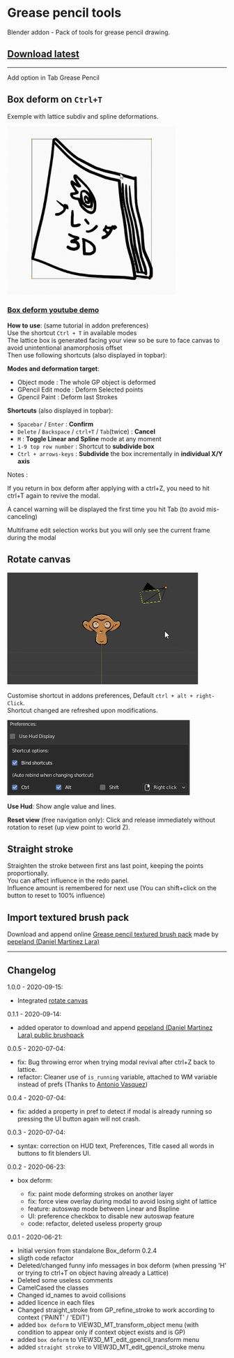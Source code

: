 # Grease pencil tools

Blender addon - Pack of tools for grease pencil drawing.

## [Download latest](https://github.com/Pullusb/greasepencil-addon/archive/master.zip)

<!-- Want to support me? [Check this page](http://www.samuelbernou.fr/donate) -->

---  

Add option in Tab Grease Pencil

## Box deform on `Ctrl+T`

Exemple with lattice subdiv and spline deformations.

![box demo](https://github.com/Pullusb/images_repo/raw/master/box_deform_demo.gif)

### [Box deform youtube demo](https://youtu.be/gY9Ni5r6bc8)

**How to use**: (same tutorial in addon preferences)  
Use the shortcut `Ctrl + T` in available modes  
The lattice box is generated facing your view so be sure to face canvas to avoid unintentional anamorphosis offset  
Then use following shortcuts (also displayed in topbar):  

**Modes and deformation target**:

- Object mode : The whole GP object is deformed
- GPencil Edit mode : Deform Selected points
- Gpencil Paint : Deform last Strokes
<!-- - Lattice edit : Revive the modal after a ctrl+Z (special case) -->

**Shortcuts** (also displayed in topbar):

- `Spacebar` / `Enter` : **Confirm**  
- `Delete` / `Backspace` / `ctrl+T` / `Tab`(twice) : **Cancel**  
- `M` : **Toggle Linear and Spline** mode at any moment  
- `1-9 top row number` : Shortcut to **subdivide box**  
- `Ctrl + arrows-keys` : **Subdivide** the box incrementally in **individual X/Y axis**  

Notes :

If you return in box deform after applying with a ctrl+Z, you need to hit ctrl+T again to revive the modal.

A cancel warning will be displayed the first time you hit Tab (to avoid mis-canceling)

Multiframe edit selection works but you will only see the current frame during the modal


## Rotate canvas

![demo canvas rotate gif](https://raw.githubusercontent.com/Pullusb/images_repo/master/RC_rotate_canvas_demo_view_and_cam.gif)

Customise shortcut in addons preferences, Default `ctrl + alt + right-Click`.  
Shortcut changed are refreshed upon modifications.

![preferences canvas rotate gif](https://raw.githubusercontent.com/Pullusb/images_repo/master/RC_rotate_canvas_pref_shortcut.png)

**Use Hud**: Show angle value and lines.

**Reset view** (free navigation only): Click and release immediately without rotation to reset (up view point to world Z).


## Straight stroke

Straighten the stroke between first ans last point, keeping the points proportionally.  
You can affect influence in the redo panel.  
Influence amount is remembered for next use (You can shift+click on the button to reset to 100% influence)


## Import textured brush pack

Download and append online [Grease pencil textured brush pack]((https://cloud.blender.org/p/gallery/5f235cc297f8815e74ffb90b)) made by [pepeland (Daniel Martinez Lara)](https://www.pepe-school-land.com/pepeland)


---

## Changelog


1.0.0 - 2020-09-15:

- Integrated [rotate canvas](https://github.com/Pullusb/rotate_canvas)

0.1.1 - 2020-09-14:

- added operator to download and append [pepeland (Daniel Martinez Lara) public brushpack](https://cloud.blender.org/p/gallery/5f235cc297f8815e74ffb90b)

0.0.5 - 2020-07-04:

- fix: Bug throwing error when trying modal revival after ctrl+Z back to lattice.
- refactor: Cleaner use of `is_running` variable, attached to WM variable instead of prefs (Thanks to [Antonio Vasquez](https://twitter.com/antonioya_blend?lang=en))

0.0.4 - 2020-07-04:

- fix: added a property in pref to detect if modal is already running so pressing the UI button again will not crash.

0.0.3 - 2020-07-04:

- syntax: correction on HUD text, Preferences, Title cased all words in buttons to fit blenders UI.

0.0.2 - 2020-06-23:

- box deform:

  - fix: paint mode deforming strokes on another layer
  - fix: force view overlay during modal to avoid losing sight of lattice
  - feature: autoswap mode between Linear and Bspline
  - UI: preference checkbox to disable new autoswap feature
  - code: refactor, deleted useless property group

0.0.1 - 2020-06-21:

- Initial version from standalone Box_deform 0.2.4
- sligth code refactor
- Deleted/changed funny info messages in box deform (when pressing 'H' or trying to ctrl+T on object having already a Lattice)
- Deleted some useless comments
- CamelCased the classes
- Changed id_names to avoid collisions
- added licence in each files
- Changed straight_stroke from GP_refine_stroke to work according to context ('PAINT' / 'EDIT')
- added `box deform` to VIEW3D_MT_transform_object menu (with condition to appear only if context object exists and is GP)
- added `box deform` to VIEW3D_MT_edit_gpencil_transform menu
- added `straight stroke` to VIEW3D_MT_edit_gpencil_stroke menu